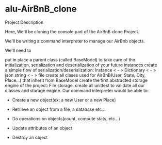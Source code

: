 # alu-AirBnB_clone

Project Description

Here, We'll be cloning the console part of the AirBnB clone Project.

We'll be writing a command interpreter to manage our AirBnb objects.

We'll need to

put in place a parent class (called BaseModel) to take care of the initialization, serialization and deserialization of your future instances
create a simple flow of serialization/deserialization: Instance < - > Dictionary < - > json string < - > file
create all clases used for AirBnB(User, State, City, Place...) that inherit from BaseModel
create the first abstracted storage engine of the project: File storage.
create all unittest to validate all our classes and storage engine.
Our command interpreter would be able to:

- Create a new object(ex: a new User or a new Place)

- Retrieve an object from a file, a database etc...

- Do operations on objects(count, compute stats, etc...)

- Update attributes of an object

- Destroy an object
